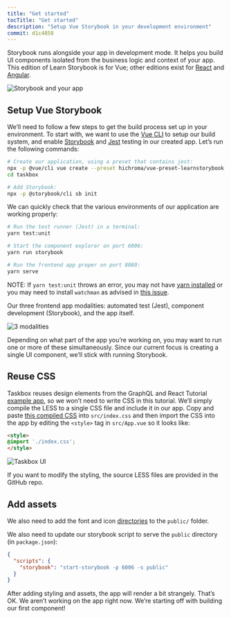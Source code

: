 ```yaml
---
title: "Get started"
tocTitle: "Get started"
description: "Setup Vue Storybook in your development environment"
commit: d1c4858
---
```


Storybook runs alongside your app in development mode. It helps you build UI components isolated from the business logic and context of your app. This edition of Learn Storybook is for Vue; other editions exist for [React](/react/en/get-started) and [Angular](/angular/en/get-started).

![Storybook and your app](/storybook-relationship.jpg)

## Setup Vue Storybook

We’ll need to follow a few steps to get the build process set up in your environment. To start with, we want to use the [Vue CLI](https://cli.vuejs.org) to setup our build system, and enable [Storybook](https://storybook.js.org/) and [Jest](https://facebook.github.io/jest/) testing in our created app. Let’s run the following commands:

```bash
# Create our application, using a preset that contains jest:
npx -p @vue/cli vue create --preset hichroma/vue-preset-learnstorybook taskbox
cd taskbox

# Add Storybook:
npx -p @storybook/cli sb init
```

We can quickly check that the various environments of our application are working properly:

```bash
# Run the test runner (Jest) in a terminal:
yarn test:unit

# Start the component explorer on port 6006:
yarn run storybook

# Run the frontend app proper on port 8080:
yarn serve
```

<div class="aside">
  NOTE: If <code>yarn test:unit</code> throws an error, you may not have <a href="https://yarnpkg.com/lang/en/docs/install/">yarn installed</a> or you may need to install <code>watchman</code> as advised in <a href="https://github.com/facebook/create-react-app/issues/871#issuecomment-252297884">this issue</a>.
</div>

Our three frontend app modalities: automated test (Jest), component development (Storybook), and the app itself.

![3 modalities](/app-three-modalities-vue.png)

Depending on what part of the app you’re working on, you may want to run one or more of these simultaneously. Since our current focus is creating a single UI component, we’ll stick with running Storybook.

## Reuse CSS

Taskbox reuses design elements from the GraphQL and React Tutorial [example app](https://blog.hichroma.com/graphql-react-tutorial-part-1-6-d0691af25858), so we won’t need to write CSS in this tutorial. We’ll simply compile the LESS to a single CSS file and include it in our app. Copy and paste [this compiled CSS](https://github.com/chromaui/learnstorybook-code/blob/master/src/index.css) into `src/index.css` and then import the CSS into the app by editing the `<style>` tag in `src/App.vue` so it looks like:

```html
<style>
@import './index.css';
</style>
```

![Taskbox UI](/ss-browserchrome-taskbox-learnstorybook.png)

<div class="aside">
If you want to modify the styling, the source LESS files are provided in the GitHub repo.
</div>

## Add assets

We also need to add the font and icon [directories](https://github.com/chromaui/learnstorybook-code/tree/master/public) to the `public/` folder.

We also need to update our storybook script to serve the `public` directory (in `package.json`):

```json
{
  "scripts": {
    "storybook": "start-storybook -p 6006 -s public"
  }
}
```

After adding styling and assets, the app will render a bit strangely. That’s OK. We aren’t working on the app right now. We’re starting off with building our first component!
